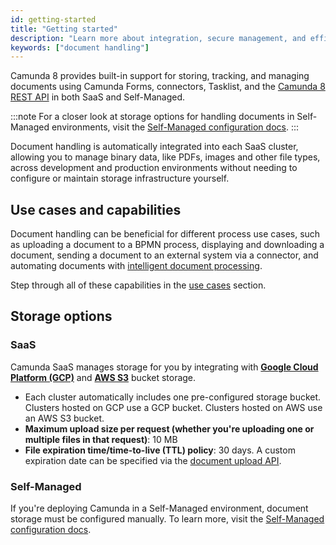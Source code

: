 ```yaml
---
id: getting-started
title: "Getting started"
description: "Learn more about integration, secure management, and efficient storage and retrieval of documents across development and production environments in a SaaS environment."
keywords: ["document handling"]
---
```


Camunda 8 provides built-in support for storing, tracking, and managing documents using Camunda Forms, connectors, Tasklist, and the [Camunda 8 REST API](/apis-tools/camunda-api-rest/specifications/create-documents.api.mdx) in both SaaS and Self-Managed.

:::note
For a closer look at storage options for handling documents in Self-Managed environments, visit the [Self-Managed configuration docs](/self-managed/document-handling/configuration/overview.md).
:::

Document handling is automatically integrated into each SaaS cluster, allowing you to manage binary data, like PDFs, images and other file types, across development and production environments without needing to configure or maintain storage infrastructure yourself.

## Use cases and capabilities

Document handling can be beneficial for different process use cases, such as uploading a document to a BPMN process, displaying and downloading a document, sending a document to an external system via a connector, and automating documents with [intelligent document processing](/components/modeler/web-modeler/idp/idp-example.md).

Step through all of these capabilities in the [use cases](/components/document-handling/use-cases/overview.md) section.

## Storage options

### SaaS

Camunda SaaS manages storage for you by integrating with [**Google Cloud Platform (GCP)**](https://cloud.google.com/storage) and [**AWS S3**](https://aws.amazon.com/s3/) bucket storage.

- Each cluster automatically includes one pre-configured storage bucket. Clusters hosted on GCP use a GCP bucket. Clusters hosted on AWS use an AWS S3 bucket.
- **Maximum upload size per request (whether you're uploading one or multiple files in that request)**: 10 MB
- **File expiration time/time-to-live (TTL) policy**: 30 days. A custom expiration date can be specified via the [document upload API](/apis-tools/camunda-api-rest/specifications/create-document.api.mdx).

### Self-Managed

If you're deploying Camunda in a Self-Managed environment, document storage must be configured manually. To learn more, visit the [Self-Managed configuration docs](/self-managed/document-handling/configuration/overview.md).
